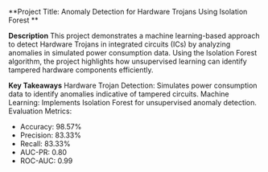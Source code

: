 **Project Title: Anomaly Detection for Hardware Trojans Using Isolation Forest **

**Description**
This project demonstrates a machine learning-based approach to detect Hardware Trojans in integrated circuits (ICs) by analyzing anomalies in simulated power consumption data. Using the Isolation Forest algorithm, the project highlights how unsupervised learning can identify tampered hardware components efficiently.

**Key Takeaways**
Hardware Trojan Detection: Simulates power consumption data to identify anomalies indicative of tampered circuits.
Machine Learning: Implements Isolation Forest for unsupervised anomaly detection.
Evaluation Metrics:
- Accuracy: 98.57%
- Precision: 83.33%
- Recall: 83.33%
- AUC-PR: 0.80
- ROC-AUC: 0.99
